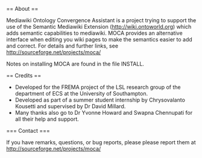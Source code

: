 == About ==

Mediawiki Ontology Convergence Assistant is a project trying to support
the use of the Semantic Mediawiki Extension (http://wiki.ontoworld.org) which adds semantic 
capabilities to mediawiki. MOCA provides an alternative interface when editing you wiki pages to
make the semantics easier to add and correct. For details and
further links, see http://sourceforge.net/projects/moca/

Notes on installing MOCA are found in the file INSTALL.

== Credits ==

* Developed for the FREMA project of the LSL research group of the department of ECS
	at the University of Southampton.
* Developed as part of a summer student internship by Chrysovalanto Kousetti and supervised
	by Dr David Millard.
* Many thanks also go to Dr Yvonne Howard and Swapna Chennupati for all their help and support.

=== Contact ===

If you have remarks, questions, or bug reports, please please report them at
  http://sourceforge.net/projects/moca/